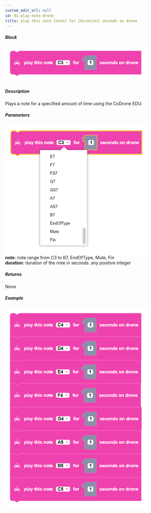 ```yaml
---
custom_edit_url: null
id: 01-play-note-drone
title: play this note [note] for [duration] seconds on drone
---
```


##### Block

![drone buzzer block image](play_note_drone.PNG)<br />

##### Description

Plays a note for a specified amount of time using the CoDrone EDU.

##### Parameters
![drone buzzer block image](play_note_drone_params.PNG) <br />
**note**: note range from C3 to B7, EndOfType, Mute, Fin <br />
**duration**: duration of the note in seconds. any positive integer

##### Returns

None

##### Example

![drone buzzer example](play_note_drone_example.PNG)
